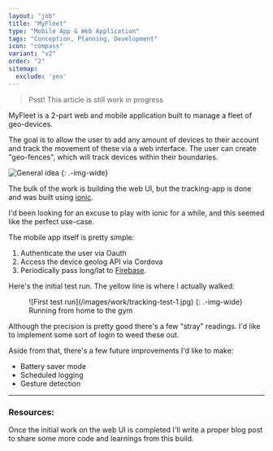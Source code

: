 ```yaml
---
layout: "job"
title: "MyFleet"
type: "Mobile App & Web Application"
tags: "Conception, Planning, Development"
icon: "compass"
variant: "v2"
order: "2"
sitemap:
  exclude: 'yes'
---
```


> Psst! This article is still work in progress

MyFleet is a 2-part web and mobile application built to manage a fleet of geo-devices.

The goal is to allow the user to add any amount of devices to their account and track the movement of these via a web interface. The user can create "geo-fences", which will track devices within their boundaries.

![General idea](/images/work/myfleet.svg)
{: .-img-wide}

The bulk of the work is building the web UI, but the tracking-app is done and was built using [ionic](http://ionicframework.com/). 

I'd been looking for an excuse to play with ionic for a while, and this seemed like the perfect use-case.

The mobile app itself is pretty simple:

1. Authenticate the user via Oauth
2. Access the device geolog API via Cordova
3. Periodically pass long/lat to [Firebase](https://www.firebase.com/). 

Here's the initial test run. The yellow line is where I actually walked:

<figure markdown="1">
![First test run](/images/work/tracking-test-1.jpg)
{: .-img-wide}
<figcaption>Running from home to the gym</figcaption>
</figure>

Although the precision is pretty good there's a few "stray" readings. I'd like to implement some sort of login to weed these out.

Aside from that, there's a few future improvements I'd like to make:

- Battery saver mode
- Scheduled logging
- Gesture detection

---

### Resources:

Once the initial work on the web UI is completed I'll write a proper blog post to share some more code and learnings from this build.